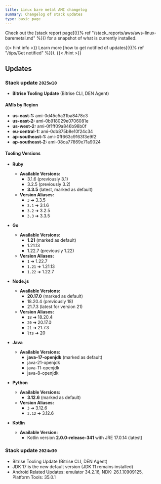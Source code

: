 ```yaml
---
title: Linux bare metal AMI changelog
summary: Changelog of stack updates
type: basic_page
---
```


Check out the [stack report page]({{% ref "/stack_reports/aws/aws-linux-baremetal.md" %}}) for a snapshot of what is currently installed.

{{< hint info >}}
Learn more [how to get notified of updates]({{% ref "/tips/Get notified" %}}).
{{< /hint >}}

## Updates

### Stack update `2025w10`

- **Bitrise Tooling Update** (Bitrise CLI, DEN Agent)

#### AMIs by Region

- **us-east-1:** ami-0d45c5a31ba8478c3
- **us-east-2:** ami-0b918029e0706081e
- **us-west-2:** ami-0f1ff09a846b98b0f
- **eu-central-1:** ami-0db875b8e10f24c34
- **ap-southeast-1:** ami-0ff663c9163f3e9f2
- **ap-southeast-2:** ami-08ca77869e71a9024

#### Tooling Versions

- **Ruby**
  - **Available Versions:**
    - 3.1.6 (previously 3.1)
    - 3.2.5 (previously 3.2)
    - **3.3.5** (latest, marked as default)
  - **Version Aliases:**
    - `3` ➜ 3.3.5
    - `3.1` ➜ 3.1.6
    - `3.2` ➜ 3.2.5
    - `3.3` ➜ 3.3.5

- **Go**
  - **Available Versions:**
    - **1.21** (marked as default)
    - 1.21.13
    - 1.22.7 (previously 1.22)
  - **Version Aliases:**
    - `1` ➜ 1.22.7
    - `1.21` ➜ 1.21.13
    - `1.22` ➜ 1.22.7

- **Node.js**
  - **Available Versions:**
    - **20.17.0** (marked as default)
    - 18.20.4 (previously 18)
    - 21.7.3 (latest for version 21)
  - **Version Aliases:**
    - `18` ➜ 18.20.4
    - `20` ➜ 20.17.0
    - `21` ➜ 21.7.3
    - `lts` ➜ 20

- **Java**
  - **Available Versions:**
    - **java-17-openjdk** (marked as default)
    - java-21-openjdk
    - java-11-openjdk
    - java-8-openjdk

- **Python**
  - **Available Versions:**
    - **3.12.6** (marked as default)
  - **Version Aliases:**
    - `3` ➜ 3.12.6
    - `3.12` ➜ 3.12.6

- **Kotlin**
  - **Available Version:**
    - Kotlin version **2.0.0-release-341** with JRE 17.0.14 (latest)

### Stack update `2024w30`

- Bitrise Tooling Update (Bitrise CLI, DEN Agent)
- JDK 17 is the new default version (JDK 11 remains installed)
- Android Related Updates: emulator 34.2.16, NDK: 26.1.10909125, Platform Tools: 35.0.1 